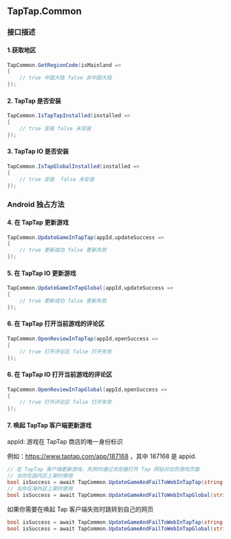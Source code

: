 ## TapTap.Common

### 接口描述

#### 1.获取地区

```c#
TapCommon.GetRegionCode(isMainland =>
{
    // true 中国大陆 false 非中国大陆
});
```

#### 2. TapTap 是否安装

```c#
TapCommon.IsTapTapInstalled(installed =>
{
    // true 安装 false 未安装
});
```

#### 3. TapTap IO 是否安装

```c#
TapCommon.IsTapGlobalInstalled(installed =>
{
    // true 安装  false 未安装
});
```

### Android 独占方法

#### 4. 在 TapTap 更新游戏

```c#
TapCommon.UpdateGameInTapTap(appId,updateSuccess =>
{
    // true 更新成功 false 更新失败
});
```

#### 5. 在 TapTap IO 更新游戏

```c#
TapCommon.UpdateGameInTapGlobal(appId,updateSuccess =>
{
    // true 更新成功 false 更新失败
});
```

#### 6. 在 TapTap 打开当前游戏的评论区

```c#
TapCommon.OpenReviewInTapTap(appId,openSuccess =>
{
    // true 打开评论区 false 打开失败
});
```

#### 6. 在 TapTap IO 打开当前游戏的评论区

```c#
TapCommon.OpenReviewInTapGlobal(appId,openSuccess =>
{
    // true 打开评论区 false 打开失败
});
```

#### 7. 唤起 TapTap 客户端更新游戏

appId: 游戏在 TapTap 商店的唯一身份标识

例如：https://www.taptap.com/app/187168 ，其中 187168 是 appid.

```c#
// 在 TapTap 客户端更新游戏，失败时通过浏览器打开 Tap 网站对应的游戏页面
// 当你在国内区上架时使用
bool isSuccess = await TapCommon.UpdateGameAndFailToWebInTapTap(string appId);
// 当你在海外区上架时使用
bool isSuccess = await TapCommon.UpdateGameAndFailToWebInTapGlobal(string appId):
```

如果你需要在唤起 Tap 客户端失败时跳转到自己的网页

```c#
bool isSuccess = await TapCommon.UpdateGameAndFailToWebInTapTap(string appId, string webUrl)
bool isSuccess = await TapCommon.UpdateGameAndFailToWebInTapGlobal(string appId, string webUrl)
```